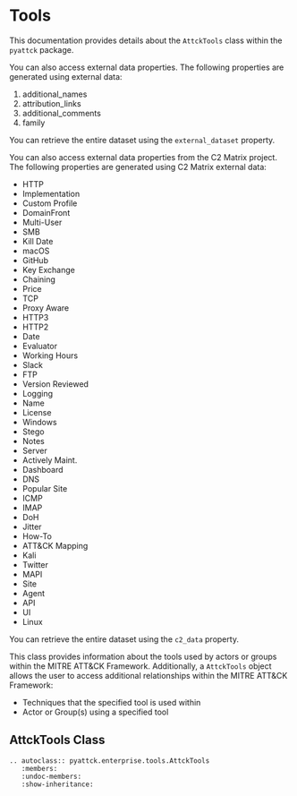 # Tools

This documentation provides details about the `AttckTools` class within the `pyattck` package.

You can also access external data properties. The following properties are generated using external data:

   1. additional_names
   2. attribution_links
   3. additional_comments
   4. family

You can retrieve the entire dataset using the `external_dataset` property.

You can also access external data properties from the C2 Matrix project. The following properties are generated using C2 Matrix external data:

   - HTTP
   - Implementation
   - Custom Profile
   - DomainFront
   - Multi-User
   - SMB
   - Kill Date
   - macOS
   - GitHub
   - Key Exchange
   - Chaining
   - Price
   - TCP
   - Proxy Aware
   - HTTP3
   - HTTP2
   - Date
   - Evaluator
   - Working Hours
   - Slack
   - FTP
   - Version Reviewed
   - Logging
   - Name
   - License
   - Windows
   - Stego
   - Notes
   - Server
   - Actively Maint.
   - Dashboard
   - DNS
   - Popular Site
   - ICMP
   - IMAP
   - DoH
   - Jitter
   - How-To
   - ATT&CK Mapping
   - Kali
   - Twitter
   - MAPI
   - Site
   - Agent
   - API
   - UI
   - Linux

You can retrieve the entire dataset using the `c2_data` property.

This class provides information about the tools used by actors or groups within the MITRE ATT&CK Framework.  Additionally, a `AttckTools` object allows the user to access additional relationships within the MITRE ATT&CK Framework:

* Techniques that the specified tool is used within
* Actor or Group(s) using a specified tool

## AttckTools Class

```eval_rst
.. autoclass:: pyattck.enterprise.tools.AttckTools
   :members:
   :undoc-members:
   :show-inheritance:
```